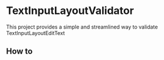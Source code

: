 # TextInputLayoutValidator
This project provides a simple and streamlined way to validate TextInputLayoutEditText

## How to

```kotlin



```


